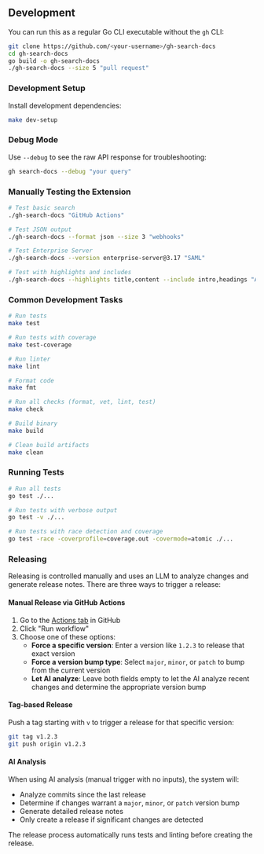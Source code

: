 ## Development

You can run this as a regular Go CLI executable without the `gh` CLI:

```bash
git clone https://github.com/<your-username>/gh-search-docs
cd gh-search-docs
go build -o gh-search-docs
./gh-search-docs --size 5 "pull request"
```

### Development Setup

Install development dependencies:

```bash
make dev-setup
```

### Debug Mode

Use `--debug` to see the raw API response for troubleshooting:

```bash
gh search-docs --debug "your query"
```


### Manually Testing the Extension

```bash
# Test basic search
./gh-search-docs "GitHub Actions"

# Test JSON output
./gh-search-docs --format json --size 3 "webhooks"

# Test Enterprise Server
./gh-search-docs --version enterprise-server@3.17 "SAML"

# Test with highlights and includes
./gh-search-docs --highlights title,content --include intro,headings "API authentication"
```

### Common Development Tasks

```bash
# Run tests
make test

# Run tests with coverage
make test-coverage

# Run linter
make lint

# Format code
make fmt

# Run all checks (format, vet, lint, test)
make check

# Build binary
make build

# Clean build artifacts
make clean
```

### Running Tests

```bash
# Run all tests
go test ./...

# Run tests with verbose output
go test -v ./...

# Run tests with race detection and coverage
go test -race -coverprofile=coverage.out -covermode=atomic ./...
```

### Releasing

Releasing is controlled manually and uses an LLM to analyze changes and generate release notes. There are three ways to trigger a release:

#### Manual Release via GitHub Actions

1. Go to the [Actions tab](https://github.com/Ebonsignori/gh-search-docs/actions/workflows/release.yml) in GitHub
2. Click "Run workflow"
3. Choose one of these options:
   - **Force a specific version**: Enter a version like `1.2.3` to release that exact version
   - **Force a version bump type**: Select `major`, `minor`, or `patch` to bump from the current version
   - **Let AI analyze**: Leave both fields empty to let the AI analyze recent changes and determine the appropriate version bump

#### Tag-based Release

Push a tag starting with `v` to trigger a release for that specific version:

```bash
git tag v1.2.3
git push origin v1.2.3
```

#### AI Analysis

When using AI analysis (manual trigger with no inputs), the system will:
- Analyze commits since the last release
- Determine if changes warrant a `major`, `minor`, or `patch` version bump
- Generate detailed release notes
- Only create a release if significant changes are detected

The release process automatically runs tests and linting before creating the release.
